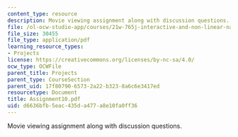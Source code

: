 ```yaml
---
content_type: resource
description: Movie viewing assignment along with discussion questions.
file: /ol-ocw-studio-app/courses/21w-765j-interactive-and-non-linear-narrative-theory-and-practice-spring-2004/d6636bfb5eac435da477a8e10fa0ff36_Assignment10.pdf
file_size: 30455
file_type: application/pdf
learning_resource_types:
- Projects
license: https://creativecommons.org/licenses/by-nc-sa/4.0/
ocw_type: OCWFile
parent_title: Projects
parent_type: CourseSection
parent_uid: 17f80790-6573-2a22-b323-8a6c6e3417ed
resourcetype: Document
title: Assignment10.pdf
uid: d6636bfb-5eac-435d-a477-a8e10fa0ff36
---
```

Movie viewing assignment along with discussion questions.